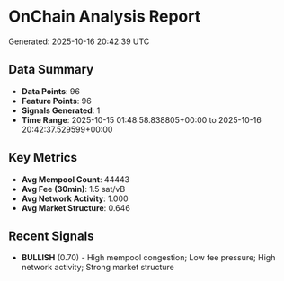 # OnChain Analysis Report
Generated: 2025-10-16 20:42:39 UTC

## Data Summary
- **Data Points**: 96
- **Feature Points**: 96
- **Signals Generated**: 1
- **Time Range**: 2025-10-15 01:48:58.838805+00:00 to 2025-10-16 20:42:37.529599+00:00

## Key Metrics
- **Avg Mempool Count**: 44443
- **Avg Fee (30min)**: 1.5 sat/vB
- **Avg Network Activity**: 1.000
- **Avg Market Structure**: 0.646

## Recent Signals
- **BULLISH** (0.70) - High mempool congestion; Low fee pressure; High network activity; Strong market structure
